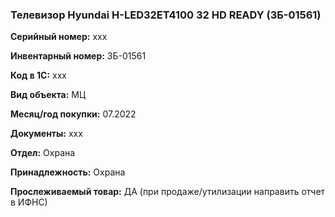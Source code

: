 ### Телевизор Hyundai H-LED32ET4100 32 HD READY (ЗБ-01561) </br>

**Серийный номер:** xxx </br>

**Инвентарный номер:** ЗБ-01561 </br>

**Код в 1С:** xxx </br> 

**Вид объекта:** МЦ

**Месяц/год покупки:** 07.2022 </br>

**Документы:** xxx  </br>

**Отдел:** Охрана </br>

**Принадлежность:** Охрана</br>

**Прослеживаемый товар:** ДА (при продаже/утилизации направить отчет в ИФНС)
